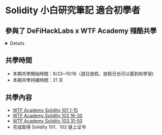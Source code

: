 # Solidity 小白研究筆記 適合初學者

## 參與了 DeFiHackLabs x WTF Academy 殘酷共學
<details>
  - [WEB Websit 網址](https://www.wtf.academy/courses)
  - 使用HackMD當作筆記並進行學習
</details>

## 共學時間

- 本期共學開始時間：9/23~10/16（週日放假，放假日也可以簽到和學習)
- 本期共學持續時間：21 天

## 共學內容
- [WTF Academy Solidity 101 1-15](https://github.com/AmazingAng/WTF-Solidity)
- [WTF Academy Solidity 102 16-30](https://github.com/AmazingAng/WTF-Solidity)
- [WTF Academy Solidity 103 31-50](https://github.com/AmazingAng/WTF-Solidity)
- 完成取得 Solidity 101、102 链上证书
